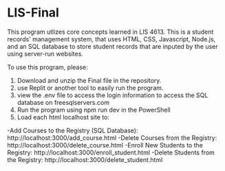 # LIS-Final
This program utlizes core concepts learned in LIS 4613. This is a student records' management system, that uses HTML, CSS, Javascript, Node.js, and an SQL database to store student records that are inputed by the user using server-run websites. 

To use this program, please:

1. Download and unzip the Final file in the repository.
2. use Replit or another tool to easily run the program.
3. view the .env file to access the login information to access the SQL database on freesqlservers.com
4. Run the program using npm run dev in the PowerShell
5. Load each html localhost site to:
 
  -Add Courses to the Registry (SQL Database): http://localhost:3000/add_course.html
  -Delete Courses from the Registry:           http://localhost:3000/delete_course.html
  -Enroll New Students to the Registry:        http://localhost:3000/enroll_student.html
  -Delete Students from the Registry:          http://localhost:3000/delete_student.html
 
